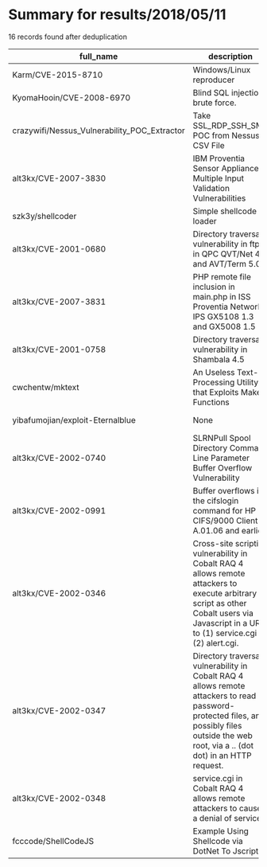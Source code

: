 
# Summary for results/2018/05/11
    
16 records found after deduplication

| full_name | description | html_url | matched_list | matched_count | pushed_at | size | stargazers_count | language | forks_count |
|----------------------------------------------|---------------------------------------------------------------------------------------------------------------------------------------------------------------------------------------------|-----------------------------------------------------------------|-----------------------|-----------------|---------------------------|--------|--------------------|------------|---------------|
| Karm/CVE-2015-8710 | Windows/Linux reproducer | https://github.com/Karm/CVE-2015-8710 | ['cve-2'] | 1 | 2018-05-11 10:18:09+00:00 | 2 | 0 | C | 0 |
| KyomaHooin/CVE-2008-6970 | Blind SQL injection brute force. | https://github.com/KyomaHooin/CVE-2008-6970 | ['cve-2'] | 1 | 2018-05-11 08:02:19+00:00 | 2 | 0 | Shell | 0 |
| crazywifi/Nessus_Vulnerability_POC_Extractor | Take SSL_RDP_SSH_SMB POC from Nessus CSV File | https://github.com/crazywifi/Nessus_Vulnerability_POC_Extractor | ['vulnerability poc'] | 1 | 2018-05-11 07:26:34+00:00 | 14307 | 3 | Python | 5 |
| alt3kx/CVE-2007-3830 | IBM Proventia Sensor Appliance - Multiple Input Validation Vulnerabilities | https://github.com/alt3kx/CVE-2007-3830 | ['cve-2'] | 1 | 2018-05-11 01:21:27+00:00 | 21 | 0 | | 0 |
| szk3y/shellcoder | Simple shellcode loader | https://github.com/szk3y/shellcoder | ['shellcode'] | 1 | 2018-05-11 06:59:50+00:00 | 9 | 0 | C | 0 |
| alt3kx/CVE-2001-0680 | Directory traversal vulnerability in ftpd in QPC QVT/Net 4.0 and AVT/Term 5.0 | https://github.com/alt3kx/CVE-2001-0680 | ['cve-2'] | 1 | 2018-05-11 09:19:47+00:00 | 20 | 0 | | 0 |
| alt3kx/CVE-2007-3831 | PHP remote file inclusion in main.php in ISS Proventia Network IPS GX5108 1.3 and GX5008 1.5 | https://github.com/alt3kx/CVE-2007-3831 | ['cve-2'] | 1 | 2018-05-11 02:18:11+00:00 | 18 | 0 | | 0 |
| alt3kx/CVE-2001-0758 | Directory traversal vulnerability in Shambala 4.5 | https://github.com/alt3kx/CVE-2001-0758 | ['cve-2'] | 1 | 2018-05-11 09:16:41+00:00 | 19 | 0 | | 0 |
| cwchentw/mktext | An Useless Text-Processing Utility that Exploits Make Functions | https://github.com/cwchentw/mktext | ['exploit'] | 1 | 2018-05-11 22:12:13+00:00 | 12 | 1 | Shell | 0 |
| yibafumojian/exploit-Eternalblue | None | https://github.com/yibafumojian/exploit-Eternalblue | ['exploit'] | 1 | 2018-05-11 07:23:49+00:00 | 8 | 0 | Python | 0 |
| alt3kx/CVE-2002-0740 | SLRNPull Spool Directory Command Line Parameter Buffer Overflow Vulnerability | https://github.com/alt3kx/CVE-2002-0740 | ['cve-2'] | 1 | 2018-05-11 09:45:26+00:00 | 19 | 0 | Shell | 0 |
| alt3kx/CVE-2002-0991 | Buffer overflows in the cifslogin command for HP CIFS/9000 Client A.01.06 and earlier | https://github.com/alt3kx/CVE-2002-0991 | ['cve-2'] | 1 | 2018-05-11 12:59:58+00:00 | 29 | 0 | C | 0 |
| alt3kx/CVE-2002-0346 | Cross-site scripting vulnerability in Cobalt RAQ 4 allows remote attackers to execute arbitrary script as other Cobalt users via Javascript in a URL to (1) service.cgi or (2) alert.cgi. | https://github.com/alt3kx/CVE-2002-0346 | ['cve-2'] | 1 | 2018-05-11 13:44:39+00:00 | 19 | 0 | | 0 |
| alt3kx/CVE-2002-0347 | Directory traversal vulnerability in Cobalt RAQ 4 allows remote attackers to read password-protected files, and possibly files outside the web root, via a .. (dot dot) in an HTTP request. | https://github.com/alt3kx/CVE-2002-0347 | ['cve-2'] | 1 | 2018-05-11 14:11:44+00:00 | 18 | 0 | | 0 |
| alt3kx/CVE-2002-0348 | service.cgi in Cobalt RAQ 4 allows remote attackers to cause a denial of service | https://github.com/alt3kx/CVE-2002-0348 | ['cve-2'] | 1 | 2018-05-11 14:13:27+00:00 | 21 | 0 | Perl | 0 |
| fcccode/ShellCodeJS | Example Using Shellcode via DotNet To Jscript | https://github.com/fcccode/ShellCodeJS | ['shellcode'] | 1 | 2018-05-11 21:20:51+00:00 | 8 | 0 | JavaScript | 0 |
